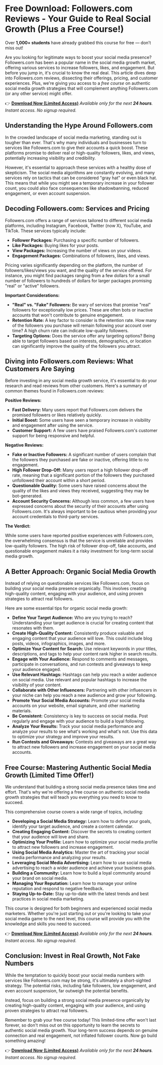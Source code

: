 # Free Download: Followers.com Reviews - Your Guide to Real Social Growth (Plus a Free Course!)

Over **1,000+ students** have already grabbed this course for free — don’t miss out!

Are you looking for legitimate ways to boost your social media presence? Followers.com has been a popular name in the social media growth market, offering various services to increase followers, likes, and engagement. But before you jump in, it's crucial to know the real deal. This article dives deep into Followers.com reviews, dissecting their offerings, pricing, and customer experiences. Plus, we're giving you access to a *free course* on authentic social media growth strategies that will complement anything Followers.com (or any other service) might offer.

👉 **[Download Now (Limited Access)](https://udemywork.com/followers-com-reviews)**
_Available only for the next **24 hours**. Instant access. No signup required._

## Understanding the Hype Around Followers.com

In the crowded landscape of social media marketing, standing out is tougher than ever. That's why many individuals and businesses turn to services like Followers.com to give their accounts a quick boost. These platforms promise to deliver real or high-quality followers, likes, and views, potentially increasing visibility and credibility.

However, it's essential to approach these services with a healthy dose of skepticism. The social media algorithms are constantly evolving, and many services rely on tactics that can be considered "gray hat" or even black hat. This means that while you might see a temporary increase in your follower count, you could also face consequences like shadowbanning, reduced engagement, or even account suspension.

## Decoding Followers.com: Services and Pricing

Followers.com offers a range of services tailored to different social media platforms, including Instagram, Facebook, Twitter (now X), YouTube, and TikTok. These services typically include:

*   **Follower Packages:** Purchasing a specific number of followers.
*   **Like Packages:** Buying likes for your posts.
*   **View Packages:** Increasing the number of views on your videos.
*   **Engagement Packages:** Combinations of followers, likes, and views.

Pricing varies significantly depending on the platform, the number of followers/likes/views you want, and the quality of the service offered. For instance, you might find packages ranging from a few dollars for a small number of followers to hundreds of dollars for larger packages promising "real" or "active" followers.

**Important Considerations:**

*   **"Real" vs. "Fake" Followers:** Be wary of services that promise "real" followers for exceptionally low prices. These are often bots or inactive accounts that won't contribute to genuine engagement.
*   **Retention Rate:** A key factor to consider is the retention rate. How many of the followers you purchase will remain following your account over time? A high churn rate can indicate low-quality followers.
*   **Targeting Options:** Does the service offer any targeting options? Being able to target followers based on interests, demographics, or location can significantly improve the quality of the followers you attract.

## Diving into Followers.com Reviews: What Customers Are Saying

Before investing in any social media growth service, it's essential to do your research and read reviews from other customers. Here's a summary of common themes found in Followers.com reviews:

**Positive Reviews:**

*   **Fast Delivery:** Many users report that Followers.com delivers the promised followers or likes relatively quickly.
*   **Initial Boost:** Some users have seen a temporary increase in visibility and engagement after using the service.
*   **Customer Support:** A few users have praised Followers.com's customer support for being responsive and helpful.

**Negative Reviews:**

*   **Fake or Inactive Followers:** A significant number of users complain that the followers they purchased are fake or inactive, offering little to no engagement.
*   **High Follower Drop-Off:** Many users report a high follower drop-off rate, meaning that a significant portion of the followers they purchased unfollowed their account within a short period.
*   **Questionable Quality:** Some users have raised concerns about the quality of the likes and views they received, suggesting they may be bot-generated.
*   **Account Security Concerns:** Although less common, a few users have expressed concerns about the security of their accounts after using Followers.com. It's always important to be cautious when providing your account credentials to third-party services.

**The Verdict:**

While some users have reported positive experiences with Followers.com, the overwhelming consensus is that the service is unreliable and provides low-quality followers. The high risk of follower drop-off, fake accounts, and questionable engagement makes it a risky investment for long-term social media growth.

## A Better Approach: Organic Social Media Growth

Instead of relying on questionable services like Followers.com, focus on building your social media presence organically. This involves creating high-quality content, engaging with your audience, and using proven strategies to attract real followers.

Here are some essential tips for organic social media growth:

*   **Define Your Target Audience:** Who are you trying to reach? Understanding your target audience is crucial for creating content that resonates with them.
*   **Create High-Quality Content:** Consistently produce valuable and engaging content that your audience will love. This could include blog posts, videos, infographics, images, and more.
*   **Optimize Your Content for Search:** Use relevant keywords in your titles, descriptions, and tags to help your content rank higher in search results.
*   **Engage with Your Audience:** Respond to comments and messages, participate in conversations, and run contests and giveaways to keep your audience engaged.
*   **Use Relevant Hashtags:** Hashtags can help you reach a wider audience on social media. Use relevant and popular hashtags to increase the visibility of your content.
*   **Collaborate with Other Influencers:** Partnering with other influencers in your niche can help you reach a new audience and grow your following.
*   **Promote Your Social Media Accounts:** Promote your social media accounts on your website, email signature, and other marketing materials.
*   **Be Consistent:** Consistency is key to success on social media. Post regularly and engage with your audience to build a loyal following.
*   **Analyze Your Results:** Track your social media performance and analyze your results to see what's working and what's not. Use this data to optimize your strategy and improve your results.
*   **Run Contests and Giveaways:** Contests and giveaways are a great way to attract new followers and increase engagement on your social media accounts.

## Free Course: Mastering Authentic Social Media Growth (Limited Time Offer!)

We understand that building a strong social media presence takes time and effort. That's why we're offering a free course on authentic social media growth strategies that will teach you everything you need to know to succeed.

This comprehensive course covers a wide range of topics, including:

*   **Developing a Social Media Strategy:** Learn how to define your goals, identify your target audience, and create a content calendar.
*   **Creating Engaging Content:** Discover the secrets to creating content that your audience will love and share.
*   **Optimizing Your Profile:** Learn how to optimize your social media profile to attract new followers and increase engagement.
*   **Using Social Media Analytics:** Master the art of tracking your social media performance and analyzing your results.
*   **Leveraging Social Media Advertising:** Learn how to use social media advertising to reach a wider audience and achieve your business goals.
*   **Building a Community:** Learn how to build a loyal community around your brand on social media.
*   **Managing Your Reputation:** Learn how to manage your online reputation and respond to negative feedback.
*   **Staying Up-to-Date:** Stay up-to-date with the latest trends and best practices in social media marketing.

This course is designed for both beginners and experienced social media marketers. Whether you're just starting out or you're looking to take your social media game to the next level, this course will provide you with the knowledge and skills you need to succeed.

👉 **[Download Now (Limited Access)](https://udemywork.com/followers-com-reviews)**
_Available only for the next **24 hours**. Instant access. No signup required._

## Conclusion: Invest in Real Growth, Not Fake Numbers

While the temptation to quickly boost your social media numbers with services like Followers.com may be strong, it's ultimately a short-sighted strategy. The potential risks, including fake followers, low engagement, and even account suspension, far outweigh the potential benefits.

Instead, focus on building a strong social media presence organically by creating high-quality content, engaging with your audience, and using proven strategies to attract real followers.

Remember to grab your free course today! This limited-time offer won't last forever, so don't miss out on this opportunity to learn the secrets to authentic social media growth. Your long-term success depends on genuine connection and real engagement, not inflated follower counts. Now go build something amazing!

👉 **[Download Now (Limited Access)](https://udemywork.com/followers-com-reviews)**
_Available only for the next **24 hours**. Instant access. No signup required._
